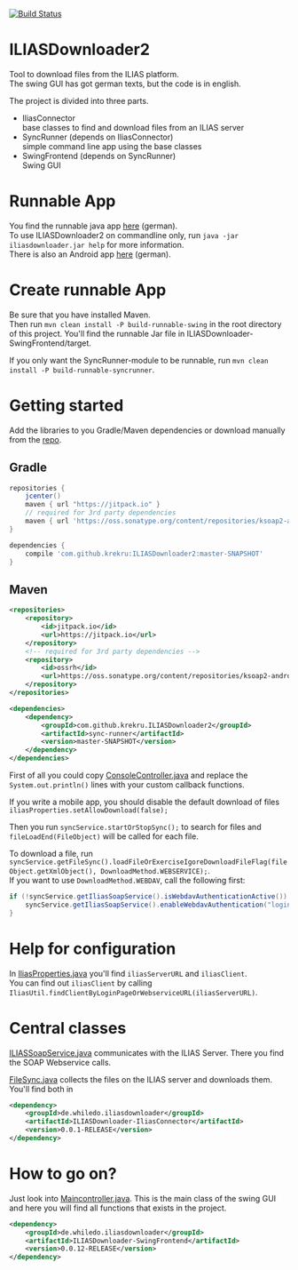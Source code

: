 [![Build Status](https://travis-ci.org/kekru/ILIASDownloader2.svg?branch=master)](https://travis-ci.org/kekru/ILIASDownloader2)  
# ILIASDownloader2
Tool to download files from the ILIAS platform.  
The swing GUI has got german texts, but the code is in english.  

The project is divided into three parts.
+ IliasConnector  
  base classes to find and download files from an ILIAS server
+ SyncRunner (depends on IliasConnector)  
  simple command line app using the base classes
+ SwingFrontend (depends on SyncRunner)  
  Swing GUI

# Runnable App  
You find the runnable java app [here](http://whiledo.de/index.php?p=iliasdownloader2) (german).  
To use ILIASDownloader2 on commandline only, run `java -jar iliasdownloader.jar help` for more information.  
There is also an Android app [here](https://play.google.com/store/apps/details?id=wennierfiete.iliasdownloader) (german).  

# Create runnable App  
Be sure that you have installed Maven.  
Then run `mvn clean install -P build-runnable-swing` in the root directory of this project. You'll find the runnable Jar file in ILIASDownloader-SwingFrontend/target.  

If you only want the SyncRunner-module to be runnable, run `mvn clean install -P build-runnable-syncrunner`.  

# Getting started

Add the libraries to you Gradle/Maven dependencies or download manually from the [repo](https://whiledo.de/maven/repo/de/whiledo/iliasdownloader/).

## Gradle
```gradle
repositories {
    jcenter()
    maven { url "https://jitpack.io" }
    // required for 3rd party dependencies
    maven { url 'https://oss.sonatype.org/content/repositories/ksoap2-android-releases' }
}

dependencies {
    compile 'com.github.krekru:ILIASDownloader2:master-SNAPSHOT'
}
```

## Maven
```xml
<repositories>
    <repository>
        <id>jitpack.io</id>
        <url>https://jitpack.io</url>
    </repository>
    <!-- required for 3rd party dependencies -->
    <repository>
        <id>ossrh</id>
        <url>https://oss.sonatype.org/content/repositories/ksoap2-android-releases/</url>
    </repository>
</repositories>

<dependencies>
    <dependency>
        <groupId>com.github.krekru.ILIASDownloader2</groupId>
        <artifactId>sync-runner</artifactId>
        <version>master-SNAPSHOT</version>
    </dependency>
</dependencies>
```

First of all you could copy [ConsoleController.java](https://github.com/kekru/ILIASDownloader2/blob/ff8dc846110db888d8fd6e90ca2e7bb6925a39f1/ILIASDownloader-SyncRunner/src/main/java/de/whiledo/iliasdownloader2/syncrunner/service/ConsoleController.java) and replace the `System.out.println()` lines with your custom callback functions.

If you write a mobile app, you should disable the default download of files  
`iliasProperties.setAllowDownload(false);`  

Then you run `syncService.startOrStopSync();` to search for files and `fileLoadEnd(FileObject)` will be called for each file.  

To download a file, run `syncService.getFileSync().loadFileOrExerciseIgoreDownloadFileFlag(fileObject.getXmlObject(), DownloadMethod.WEBSERVICE);`.  
If you want to use `DownloadMethod.WEBDAV`, call the following first:

```java
if (!syncService.getIliasSoapService().isWebdavAuthenticationActive()) {
	syncService.getIliasSoapService().enableWebdavAuthentication("login", "pw");
}
``` 

# Help for configuration  
In [IliasProperties.java](https://github.com/kekru/ILIASDownloader2/blob/ff8dc846110db888d8fd6e90ca2e7bb6925a39f1/ILIASDownloader-SyncRunner/src/main/java/de/whiledo/iliasdownloader2/syncrunner/service/IliasProperties.java) you'll find `iliasServerURL` and `iliasClient`.  
You can find out `iliasClient` by calling `IliasUtil.findClientByLoginPageOrWebserviceURL(iliasServerURL)`.  

# Central classes  
[ILIASSoapService.java](https://github.com/kekru/ILIASDownloader2/blob/ff8dc846110db888d8fd6e90ca2e7bb6925a39f1/ILIASDownloader-IliasConnector/src/main/java/de/whiledo/iliasdownloader2/service/ILIASSoapService.java) communicates with the ILIAS Server. There you find the SOAP Webservice calls.  

[FileSync.java](https://github.com/kekru/ILIASDownloader2/blob/ff8dc846110db888d8fd6e90ca2e7bb6925a39f1/ILIASDownloader-IliasConnector/src/main/java/de/whiledo/iliasdownloader2/service/FileSync.java) collects the files on the ILIAS server and downloads them. You'll find both in

```xml
<dependency>
	<groupId>de.whiledo.iliasdownloader</groupId>
	<artifactId>ILIASDownloader-IliasConnector</artifactId>
	<version>0.0.1-RELEASE</version>
</dependency>
```  

# How to go on?  
Just look into [Maincontroller.java](https://github.com/kekru/ILIASDownloader2/blob/343d5cebbfd835c7fc2cd1c4efe1d14fca3f0fa4/ILIASDownloader-SwingFrontend/src/main/java/de/whiledo/iliasdownloader2/swing/service/MainController.java). This is the main class of the swing GUI and here you will find all functions that exists in the project.

```xml
<dependency>
	<groupId>de.whiledo.iliasdownloader</groupId>
	<artifactId>ILIASDownloader-SwingFrontend</artifactId>
	<version>0.0.12-RELEASE</version>
</dependency>
```  

